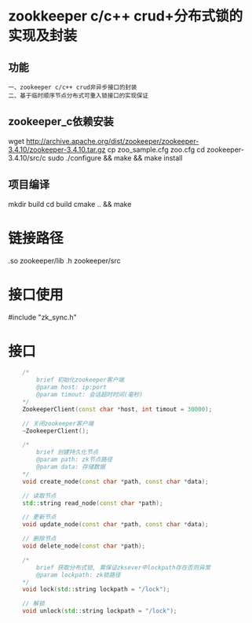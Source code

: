 # zookkeeper c/c++ crud+分布式锁的实现及封装

## 功能
    一、zookeeper c/c++ crud非异步接口的封装
    二、基于临时顺序节点分布式可重入锁接口的实现保证

## zookeeper_c依赖安装
  wget http://archive.apache.org/dist/zookeeper/zookeeper-3.4.10/zookeeper-3.4.10.tar.gz
  cp zoo_sample.cfg zoo.cfg
  cd zookeeper-3.4.10/src/c 
  sudo ./configure && make && make install

## 项目编译
  mkdir build
  cd build
  cmake .. && make

# 链接路径
  .so zookeeper/lib
  .h  zookeeper/src

# 接口使用
  #include "zk_sync.h"

# 接口
```cpp
    /*
        brief 初始化zookeeper客户端
        @param host: ip:port
        @param timout: 会话超时时间(毫秒)
    */
    ZookeeperClient(const char *host, int timout = 30000);

    // 关闭zookeeper客户端
    ~ZookeeperClient();

    /*
        brief 创建持久化节点
        @param path: zk节点路径
        @param data: 存储数据
    */
    void create_node(const char *path, const char *data);

    // 读取节点
    std::string read_node(const char *path);

    // 更新节点
    void update_node(const char *path, const char *data);

    // 删除节点
    void delete_node(const char *path);

    /*
        brief 获取分布式锁, 需保证zksever中lockpath存在否则异常
        @param lockpath: zk锁路径
    */
    void lock(std::string lockpath = "/lock");

    // 解锁
    void unlock(std::string lockpath = "/lock");




